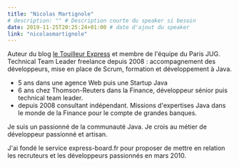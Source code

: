 ```yaml
---
title: "Nicolas Martignole"
# description: "" # Description courte du speaker si besoin
date: 2019-11-25T20:25:24+01:00 # date d'ajout du speaker
link: "nicolasmartignole"
---
```

Auteur du blog [le Touilleur Express](http://www.touilleur-express.fr/) et membre de l'équipe du Paris JUG. Technical Team Leader freelance depuis 2008 : accompagnement des développeurs, mise en place de Scrum, formation et développement à Java.

* 5 ans dans une agence Web puis une Startup Java
* 6 ans chez Thomson-Reuters dans la Finance, développeur sénior puis technical team leader.
* depuis 2008 consultant indépendant. Missions d'expertises Java dans le monde de la Finance pour le compte de grandes banques.

Je suis un passionné de la communauté Java. Je crois au métier de développeur passionné et artisan.

J'ai fondé le service express-board.fr pour proposer de mettre en relation les recruteurs et les développeurs passionnés en mars 2010.

